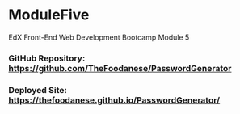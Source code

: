 # ModuleFive
EdX Front-End Web Development Bootcamp Module 5




### GitHub Repository: https://github.com/TheFoodanese/PasswordGenerator
### Deployed Site: https://thefoodanese.github.io/PasswordGenerator/ 
